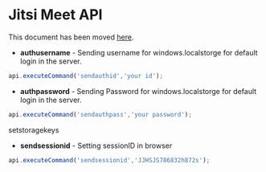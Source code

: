# Jitsi Meet API

This document has been moved [here](https://jitsi.github.io/handbook/docs/dev-guide/dev-guide-iframe).

* **authusername** - Sending username for windows.localstorge for default login in the server.
```javascript
api.executeCommand('sendauthid','your id');
```

* **authpassword** - Sending Password for windows.localstorge for default login in the server.
```javascript
api.executeCommand('sendauthpass','your password');
```
setstoragekeys

* **sendsessionid** - Setting sessionID in browser
```javascript
api.executeCommand('sendsessionid','JJHSJS786832h872s');
```
